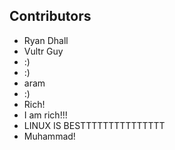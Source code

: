 ## Contributors

- Ryan Dhall
- Vultr Guy
- :)
- :)
- aram
- :)
- Rich!
- I am rich!!!
- LINUX IS BESTTTTTTTTTTTTTTT
- Muhammad!
